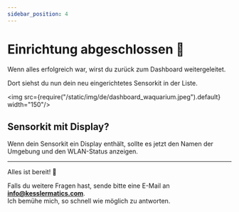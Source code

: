 ```yaml
---
sidebar_position: 4
---
```


# Einrichtung abgeschlossen 🎉

Wenn alles erfolgreich war, wirst du zurück zum Dashboard weitergeleitet.

Dort siehst du nun dein neu eingerichtetes Sensorkit in der Liste.

<img src={require("/static/img/de/dashboard_waquarium.jpeg").default} width="150"/>

## Sensorkit mit Display?

Wenn dein Sensorkit ein Display enthält, sollte es jetzt den Namen der Umgebung und den WLAN-Status anzeigen.

---

Alles ist bereit! 🥳

Falls du weitere Fragen hast, sende bitte eine E-Mail an **info@kesslermatics.com**.  
Ich bemühe mich, so schnell wie möglich zu antworten.
